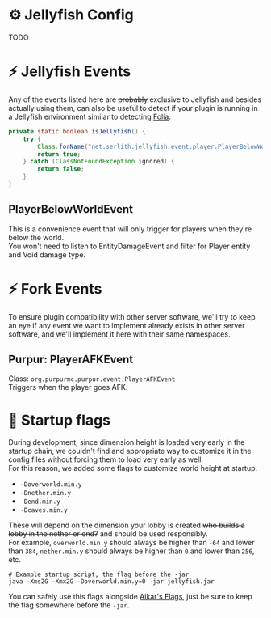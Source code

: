 
# ⚙️ Jellyfish Config
TODO

# ⚡ Jellyfish Events
Any of the events listed here are ~~probably~~ exclusive to Jellyfish and besides actually using them,
can also be useful to detect if your plugin is running in a Jellyfish environment similar to detecting [Folia](https://docs.papermc.io/paper/dev/folia-support).
```java
private static boolean isJellyfish() {
    try {
        Class.forName("net.serlith.jellyfish.event.player.PlayerBelowWorldEvent");
        return true;
    } catch (ClassNotFoundException ignored) {
        return false;
    }
}
```

## PlayerBelowWorldEvent
This is a convenience event that will only trigger for players when they're below the world. \
You won't need to listen to EntityDamageEvent and filter for Player entity and Void damage type.

# ⚡ Fork Events
To ensure plugin compatibility with other server software, we'll try to keep an eye if any event we want to implement
already exists in other server software, and we'll implement it here with their same namespaces.

## Purpur: PlayerAFKEvent
Class: `org.purpurmc.purpur.event.PlayerAFKEvent` \
Triggers when the player goes AFK.

# 👟 Startup flags
During development, since dimension height is loaded very early in the startup chain, 
we couldn't find and appropriate way to customize it in the config files without forcing
them to load very early as well. \
For this reason, we added some flags to customize world height at startup.

* `-Doverworld.min.y`
* `-Dnether.min.y`
* `-Dend.min.y`
* `-Dcaves.min.y`

These will depend on the dimension your lobby is created ~~who builds a lobby in the nether or end?~~
and should be used responsibly. \
For example, `overworld.min.y` should always be higher than `-64` and lower than `384`, `nether.min.y` 
should always be higher than `0` and lower than `256`, etc.

```shell
# Example startup script, the flag before the -jar
java -Xms2G -Xmx2G -Doverworld.min.y=0 -jar jellyfish.jar
```

You can safely use this flags alongside [Aikar's Flags](https://docs.papermc.io/paper/aikars-flags), just be sure to keep
the flag somewhere before the `-jar`.
